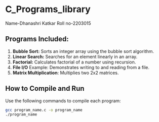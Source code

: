 # C_Programs_library
  Name-Dhanashri Katkar
  Roll no-2203015

## Programs Included:

1. **Bubble Sort:** Sorts an integer array using the bubble sort algorithm.
2. **Linear Search:** Searches for an element linearly in an array.
3. **Factorial:** Calculates factorial of a number using recursion.
4. **File I/O** Example: Demonstrates writing to and reading from a file.
5. **Matrix Multiplication**: Multiplies two 2x2 matrices.


## How to Compile and Run

Use the following commands to compile each program:

```bash
gcc program_name.c -o program_name
./program_name
